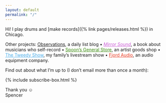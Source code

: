 ```yaml
---
layout: default
permalink: "/"
---
```


Hi! I play drums and [make records]({% link pages/releases.html %}) in Chicago.

Other projects: <a href="{% link pages/observations/index.html %}" class="with-icon observations-link">Observations</a>, a daily list blog &bull; <a href="https://mirrorsoundbook.com/" style="color: hsl(295, 59%, 60%);"><em>Mirror Sound</em></a>, a book about musicians who self-record &bull; <a href="https://spoonsgeneralstore.com/" style="color: hsl(99, 80%, 30%);">Spoon’s General Store</a>, an artist goods shop &bull; <a href="https://thetweedyshow.com/" style="color: rgb(75,173,233);">The Tweedy Show</a>, my family’s livestream show &bull; <a href="https://fjordaudio.com/" style="color: rgb(233,62,38);">Fjord Audio</a>, an audio equipment company.

Find out about what I’m up to (I don’t email more than once a month):

{% include subscribe-box.html %}

Thank you ☺&#xFE0E;  
Spencer
